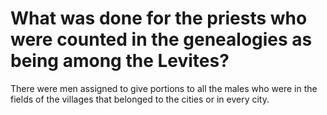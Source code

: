 # What was done for the priests who were counted in the genealogies as being among the Levites?

There were men assigned to give portions to all the males who were in the fields of the villages that belonged to the cities or in every city.
